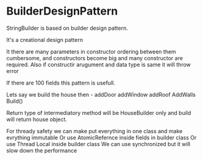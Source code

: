 # BuilderDesignPattern

StringBuilder is based on builder design pattern.

It's a creational design pattern

It there are many parameters in constructor ordering between them cumbersome,
and constructors become big and many constructor are required.
Also if constructir arugument and data type is same it will throw error

If there are 100 fields this pattern is usefull.

Lets say we build the house then -
addDoor
addWindow 
addRoof
AddWalls
Build()

Return type of intermediatory method will be HouseBuilder only and build will
return house object.

For thready safety we can make put everything in one class and make evrything immutable 
Or use AtomicRefernce inside fields in builder class
Or use Thread Local inside builder class
We can use synchronized but it will slow down the performance



